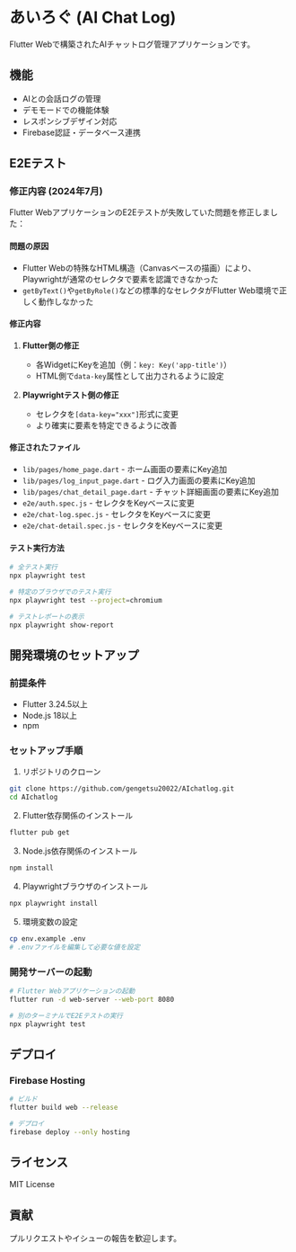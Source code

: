 # あいろぐ (AI Chat Log)

Flutter Webで構築されたAIチャットログ管理アプリケーションです。

## 機能

- AIとの会話ログの管理
- デモモードでの機能体験
- レスポンシブデザイン対応
- Firebase認証・データベース連携

## E2Eテスト

### 修正内容 (2024年7月)

Flutter WebアプリケーションのE2Eテストが失敗していた問題を修正しました：

#### 問題の原因
- Flutter Webの特殊なHTML構造（Canvasベースの描画）により、Playwrightが通常のセレクタで要素を認識できなかった
- `getByText()`や`getByRole()`などの標準的なセレクタがFlutter Web環境で正しく動作しなかった

#### 修正内容
1. **Flutter側の修正**
   - 各WidgetにKeyを追加（例：`key: Key('app-title')`）
   - HTML側で`data-key`属性として出力されるように設定

2. **Playwrightテスト側の修正**
   - セレクタを`[data-key="xxx"]`形式に変更
   - より確実に要素を特定できるように改善

#### 修正されたファイル
- `lib/pages/home_page.dart` - ホーム画面の要素にKey追加
- `lib/pages/log_input_page.dart` - ログ入力画面の要素にKey追加  
- `lib/pages/chat_detail_page.dart` - チャット詳細画面の要素にKey追加
- `e2e/auth.spec.js` - セレクタをKeyベースに変更
- `e2e/chat-log.spec.js` - セレクタをKeyベースに変更
- `e2e/chat-detail.spec.js` - セレクタをKeyベースに変更

#### テスト実行方法
```bash
# 全テスト実行
npx playwright test

# 特定のブラウザでのテスト実行
npx playwright test --project=chromium

# テストレポートの表示
npx playwright show-report
```

## 開発環境のセットアップ

### 前提条件
- Flutter 3.24.5以上
- Node.js 18以上
- npm

### セットアップ手順

1. リポジトリのクローン
```bash
git clone https://github.com/gengetsu20022/AIchatlog.git
cd AIchatlog
```

2. Flutter依存関係のインストール
```bash
flutter pub get
```

3. Node.js依存関係のインストール
```bash
npm install
```

4. Playwrightブラウザのインストール
```bash
npx playwright install
```

5. 環境変数の設定
```bash
cp env.example .env
# .envファイルを編集して必要な値を設定
```

### 開発サーバーの起動

```bash
# Flutter Webアプリケーションの起動
flutter run -d web-server --web-port 8080

# 別のターミナルでE2Eテストの実行
npx playwright test
```

## デプロイ

### Firebase Hosting

```bash
# ビルド
flutter build web --release

# デプロイ
firebase deploy --only hosting
```

## ライセンス

MIT License

## 貢献

プルリクエストやイシューの報告を歓迎します。
